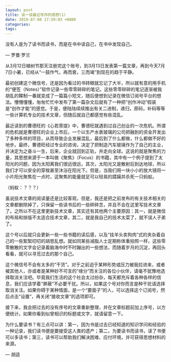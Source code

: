 ```yaml
---
layout: post
title: 谈一谈最近写作的感想(1)
date: 2019-07-08 17:59:03 +0800
categories: 
tags: 
---
```


没有人是为了读书而读书，而是在书中读自己，在书中发现自己。

— 罗曼·罗兰



从3月12日植树节那天注册完这个账号，到3月13日发表第一篇文章，再到今天7月7日小暑，已经从“一鼓作气，再而衰，三而竭”到现在的趋于平静。



最初创建这个微信号，还是因为看过的书转眼就忘记了大半，所以就有意的用手机的“便签（Notes）”软件记录一些零零碎碎的笔记。这些零零碎碎的笔记逐渐被我胡乱的鞣制一番就变成了一篇篇小短文，随后便想到记录在微信订阅号平台的想法。懵懵懂懂，匆匆忙忙中发布了第一篇杂文后就有了一种把“创作冲动”假装是“创作才能”的感觉。于是，便陆陆续续推出有关二进制，递归，原码，补码等等一些计算机专业的技术文章，但随后就自己都感觉有些混乱。



最近读到的曹德旺的《心若菩提》中，曹德旺就遇到过自己创业的一次危机。所谓的危机就是曹德旺的企业上市后，一个以生产水表玻璃的公司把融到的资金开发出了多种多样的项目，从而导致企业发展混乱，最后到了什么都做，什么都做不好的地步。最终，曹德旺经过专业的咨询，决定了把制造汽车玻璃作为了自己的主业，并决定为之奋斗一生，后来，企业就回到正轨，并走向全球。这说的就是聚焦的力量，其思想来源于一本叫做《聚焦》（Focus）的书籍，其中有一个例子提到了太阳光的问题，因为太阳离我们很远很远，其次，太阳光又是散射后到达地球，所以我们才可以安全的穿梭甚至沐浴在阳光下。但是，当我们用一块小小的放大镜将一小片阳光聚焦在一点时，这聚焦的能量就足可以轻易的蹂躏并杀死一只蚂蚁。



（蚂蚁：？？？）



虽说技术文章的阅读量还是比较客观，但是，我还是把之前发布的有关技术相关的文章都删除掉了，只保留一些读书后的一些碎碎念，并且不会在这里写技术文章了。之所以不在这里更新技术文章，其实还有其他两个主要原因：其一，就是微信的布局和排版不太适合技术文章，其二，就是我自己的技术太菜了，就不误人子弟了。



这个号以后就只会更新一些一些书籍的读后感，以及“挂羊头卖狗肉”式的夹杂着自己的一些絮絮叨叨的胡思乱想。就如同某些减脂人士定期称体重拍照一样，这些零零散散的文字会记录着脑海中时不时蹦出的一些想法，而随着岁月的沉淀，再回头看看，就可以寻觅过去的那个自己。



这个微信号不会有太多的“干货”。对于之前迫于某种形势或压力被我拉进来，或者被其他人，亦或者是某种妙不可言的“缘分”而关注的各位小伙伴，请毫不犹豫地选择取消关注吧。毕竟我们生活的这个社会太过纷杂，每天都充斥着各种各样的信息，我们应该学着“屏蔽”不必要干扰。所以，如果这个号对你而言是种干扰请选择取消关注。如果你碍于某种情面，是一个“要面子”的人，可以选择这个订阅号，然后点击“设置”，再关闭“接收文章”的选项即可。





接下来，我会把过去的没有序号的文章重新整理，并在文章标题前加上序号，以方便统计。如果你看到似曾相识的标题或文字，就请留意一下。



为什么要读书？有三点可以讲：第一，因为书是过去已经知道的知识学问和经验的一种记录，我们读书便是要接受这人类的遗产；第二，为要读书而读书，读了书便可以多读书；第三，读书可以帮助我们解决困难、应付环境，并可获得思想材料的来源。

— 胡适
